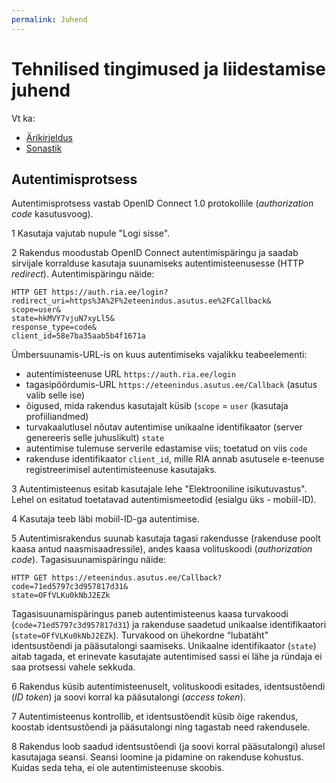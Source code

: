 ```yaml
---
permalink: Juhend
---
```


# Tehnilised tingimused ja liidestamise juhend

Vt ka:
- [Ärikirjeldus](Arikirjeldus)
- [Sonastik](Sonastik)

## Autentimisprotsess

Autentimisprotsess vastab OpenID Connect 1.0 protokollile (_authorization code_ kasutusvoog). 

1 Kasutaja vajutab nupule "Logi sisse".

2 Rakendus moodustab OpenID Connect autentimispäringu ja saadab sirvijale korralduse kasutaja suunamiseks autentimisteenusesse (HTTP _redirect_). Autentimispäringu näide:

````
HTTP GET https://auth.ria.ee/login?
redirect_uri=https%3A%2F%2eteenindus.asutus.ee%2FCallback&
scope=user&
state=hkMVY7vjuN7xyLl5&
response_type=code&
client_id=58e7ba35aab5b4f1671a
````
Ümbersuunamis-URL-is on kuus autentimiseks vajalikku teabeelementi:
- autentimisteenuse URL `https://auth.ria.ee/login`
- tagasipöördumis-URL `https://eteenindus.asutus.ee/Callback` (asutus valib selle ise)
- õigused, mida rakendus kasutajalt küsib (`scope` = `user` (kasutaja profiiliandmed)
- turvakaalutlusel nõutav autentimise unikaalne identifikaator (server genereeris selle juhuslikult) `state`
- autentimise tulemuse serverile edastamise viis; toetatud on viis  `code`
- rakenduse identifikaator `client_id`, mille RIA annab asutusele e-teenuse registreerimisel autentimisteenuse kasutajaks.

3 Autentimisteenus esitab kasutajale lehe "Elektrooniline isikutuvastus". Lehel on esitatud toetatavad autentimismeetodid (esialgu üks - mobiil-ID).

4 Kasutaja teeb läbi mobiil-ID-ga autentimise. 

5 Autentimisrakendus suunab kasutaja tagasi rakendusse (rakenduse poolt kaasa antud naasmisaadressile), andes kaasa volituskoodi (_authorization code_). Tagasisuunamispäringu näide:

````
HTTP GET https://eteenindus.asutus.ee/Callback?
code=71ed5797c3d957817d31&
state=OFfVLKu0kNbJ2EZk
````
Tagasisuunamispäringus paneb autentimisteenus kaasa turvakoodi (`code=71ed5797c3d957817d31`) ja rakenduse saadetud unikaalse identifikaatori (`state=OFfVLKu0kNbJ2EZk`). Turvakood on ühekordne “lubatäht” identsustõendi ja pääsutalongi saamiseks. Unikaalne identifikaator (`state`) aitab tagada, et erinevate kasutajate autentimised sassi ei lähe ja ründaja ei saa protsessi vahele sekkuda.

6 Rakendus küsib autentimisteenuselt, volituskoodi esitades,  identsustõendi (_ID token_) ja soovi korral ka pääsutalongi (_access token_).

7 Autentimisteenus kontrollib, et identsustõendit küsib õige rakendus, koostab identsustõendi ja pääsutalongi ning tagastab need rakendusele.

8 Rakendus loob saadud identsustõendi (ja soovi korral pääsutalongi) alusel kasutajaga seansi. Seansi loomine ja pidamine on rakenduse kohustus. Kuidas seda teha, ei ole autentimisteenuse skoobis.
